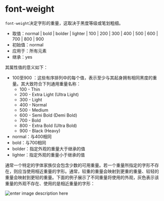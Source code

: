 font-weight
========

`font-weight`决定字形的重量，这取决于黑度等级或笔划粗细。

 - 取值：normal | bold | bolder | lighter | 100 | 200 | 300 | 400 | 500 | 600 | 700 | 800 | 900
 - 初始值：normal
 - 应用于：所有元素
 - 继承：yes
 
其属性值的意义如下：

 - 100至900 ：这些有序排列中的每个值，表示至少与其起身拥有相同黑度的重量。其大致符合下列通用重量名称：
	 - 100 - Thin
	 - 200 - Extra Light (Ultra Light)
	 - 300 - Light
	 - 400 - Normal
	 - 500 - Medium
	 - 600 - Semi Bold (Demi Bold)
	 - 700 - Bold
	 - 800 - Extra Bold (Ultra Bold)
	 - 900 - Black (Heavy)
 - normal：与400相同
 - bold：与700相同
 - bolder：指定外观的重量大于继承的值
 - lighter：指定外观的重量小于继承的值

通常一个特定的字体家族仅会包含少数的可用重量。若一个重量所指定的字形不存在，则应当使用相近重量的字形。通常，较重的重量会映射到更重的重量、较轻的重量会映射到更轻的重量。下面的例子展示了不同重量将使用的外观，灰色表示该重量的外观不存在、使用的是相近重量的字形：

![enter image description here](http://www.w3.org/TR/css3-fonts/optimaweights.png)